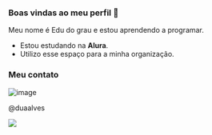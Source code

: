### Boas vindas ao meu perfil  👋


Meu nome é Edu do grau e estou aprendendo a programar.

- Estou estudando na **Alura**.
- Utilizo esse espaço para a minha organização.

### Meu contato 

![image](https://github.com/user-attachments/assets/a0bbdd3e-b338-4efd-af2c-ed45f5b19db9)


@duaalves

![](https://media1.tenor.com/m/kWejy2kDcTwAAAAC/office.gif)
